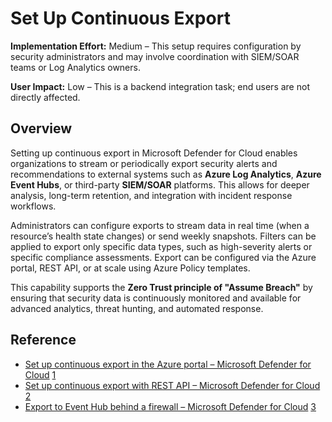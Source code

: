 # Set Up Continuous Export

**Implementation Effort:** Medium – This setup requires configuration by security administrators and may involve coordination with SIEM/SOAR teams or Log Analytics owners.

**User Impact:** Low – This is a backend integration task; end users are not directly affected.

## Overview

Setting up continuous export in Microsoft Defender for Cloud enables organizations to stream or periodically export security alerts and recommendations to external systems such as **Azure Log Analytics**, **Azure Event Hubs**, or third-party **SIEM/SOAR** platforms. This allows for deeper analysis, long-term retention, and integration with incident response workflows.

Administrators can configure exports to stream data in real time (when a resource’s health state changes) or send weekly snapshots. Filters can be applied to export only specific data types, such as high-severity alerts or specific compliance assessments. Export can be configured via the Azure portal, REST API, or at scale using Azure Policy templates.

This capability supports the **Zero Trust principle of "Assume Breach"** by ensuring that security data is continuously monitored and available for advanced analytics, threat hunting, and automated response.

## Reference

- [Set up continuous export in the Azure portal – Microsoft Defender for Cloud](https://learn.microsoft.com/en-us/azure/defender-for-cloud/continuous-export) [1](https://learn.microsoft.com/en-us/azure/defender-for-cloud/continuous-export)
- [Set up continuous export with REST API – Microsoft Defender for Cloud](https://learn.microsoft.com/en-us/azure/defender-for-cloud/continuous-export-rest-api) [2](https://learn.microsoft.com/en-us/azure/defender-for-cloud/continuous-export-rest-api)
- [Export to Event Hub behind a firewall – Microsoft Defender for Cloud](https://learn.microsoft.com/en-us/azure/defender-for-cloud/continuous-export-event-hub-firewall) [3](https://learn.microsoft.com/en-us/azure/defender-for-cloud/continuous-export-event-hub-firewall)
